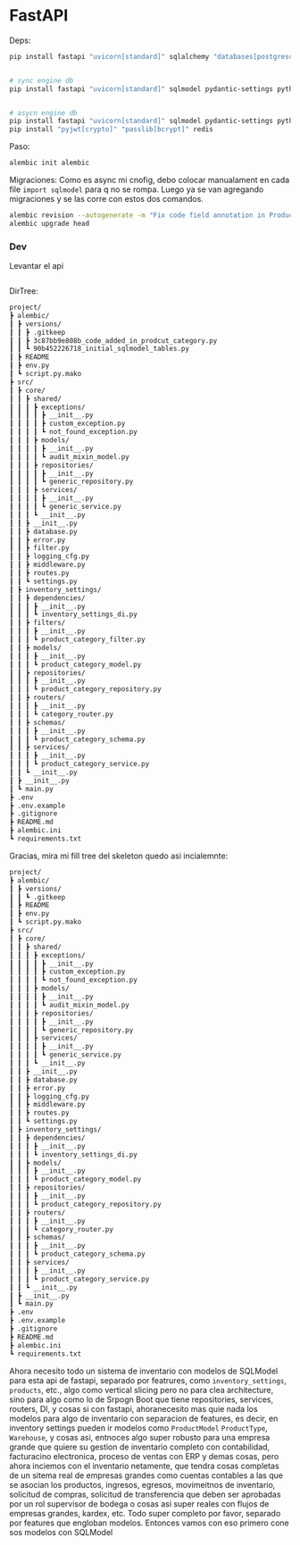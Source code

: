 # FastAPI

Deps: 
```sh
pip install fastapi "uvicorn[standard]" sqlalchemy "databases[postgresql]" pydantic-settings python-dotenv psycopg2-binary alembic gunicorn


# sync engine db
pip install fastapi "uvicorn[standard]" sqlmodel pydantic-settings python-dotenv alembic psycopg2-binary gunicorn


# asycn engine db
pip install fastapi "uvicorn[standard]" sqlmodel pydantic-settings python-dotenv alembic asyncpg psycopg2-binary gunicorn fastapi-filter "fastapi-pagination[sqlalchemy]"
pip install "pyjwt[crypto]" "passlib[bcrypt]" redis

```

Paso:
```sh
alembic init alembic

```

Migraciones:
Como es async mi cnofig, debo colocar manualament en cada file `import sqlmodel` para q no se rompa. Luego ya se van agregando migraciones y se las corre con estos dos comandos.

```sh
alembic revision --autogenerate -m "Fix code field annotation in ProductCategory"
alembic upgrade head
```


### Dev
Levantar el api
```sh
```






DirTree:
```sh
project/
┣ alembic/
┃ ┣ versions/
┃ ┃ ┣ .gitkeep
┃ ┃ ┣ 3c87bb9e808b_code_added_in_prodcut_category.py
┃ ┃ ┗ 90b452226718_initial_sqlmodel_tables.py
┃ ┣ README
┃ ┣ env.py
┃ ┗ script.py.mako
┣ src/
┃ ┣ core/
┃ ┃ ┣ shared/
┃ ┃ ┃ ┣ exceptions/
┃ ┃ ┃ ┃ ┣ __init__.py
┃ ┃ ┃ ┃ ┣ custom_exception.py
┃ ┃ ┃ ┃ ┗ not_found_exception.py
┃ ┃ ┃ ┣ models/
┃ ┃ ┃ ┃ ┣ __init__.py
┃ ┃ ┃ ┃ ┗ audit_mixin_model.py
┃ ┃ ┃ ┣ repositories/
┃ ┃ ┃ ┃ ┣ __init__.py
┃ ┃ ┃ ┃ ┗ generic_repository.py
┃ ┃ ┃ ┣ services/
┃ ┃ ┃ ┃ ┣ __init__.py
┃ ┃ ┃ ┃ ┗ generic_service.py
┃ ┃ ┃ ┗ __init__.py
┃ ┃ ┣ __init__.py
┃ ┃ ┣ database.py
┃ ┃ ┣ error.py
┃ ┃ ┣ filter.py
┃ ┃ ┣ logging_cfg.py
┃ ┃ ┣ middleware.py
┃ ┃ ┣ routes.py
┃ ┃ ┗ settings.py
┃ ┣ inventory_settings/
┃ ┃ ┣ dependencies/
┃ ┃ ┃ ┣ __init__.py
┃ ┃ ┃ ┗ inventory_settings_di.py
┃ ┃ ┣ filters/
┃ ┃ ┃ ┣ __init__.py
┃ ┃ ┃ ┗ product_category_filter.py
┃ ┃ ┣ models/
┃ ┃ ┃ ┣ __init__.py
┃ ┃ ┃ ┗ product_category_model.py
┃ ┃ ┣ repositories/
┃ ┃ ┃ ┣ __init__.py
┃ ┃ ┃ ┗ product_category_repository.py
┃ ┃ ┣ routers/
┃ ┃ ┃ ┣ __init__.py
┃ ┃ ┃ ┗ category_router.py
┃ ┃ ┣ schemas/
┃ ┃ ┃ ┣ __init__.py
┃ ┃ ┃ ┗ product_category_schema.py
┃ ┃ ┣ services/
┃ ┃ ┃ ┣ __init__.py
┃ ┃ ┃ ┗ product_category_service.py
┃ ┃ ┗ __init__.py
┃ ┣ __init__.py
┃ ┗ main.py
┣ .env
┣ .env.example
┣ .gitignore
┣ README.md
┣ alembic.ini
┗ requirements.txt
```















Gracias, mira mi fill tree del skeleton quedo asi incialemnte:

```sh
project/
┣ alembic/
┃ ┣ versions/
┃ ┃ ┗ .gitkeep
┃ ┣ README
┃ ┣ env.py
┃ ┗ script.py.mako
┣ src/
┃ ┣ core/
┃ ┃ ┣ shared/
┃ ┃ ┃ ┣ exceptions/
┃ ┃ ┃ ┃ ┣ __init__.py
┃ ┃ ┃ ┃ ┣ custom_exception.py
┃ ┃ ┃ ┃ ┗ not_found_exception.py
┃ ┃ ┃ ┣ models/
┃ ┃ ┃ ┃ ┣ __init__.py
┃ ┃ ┃ ┃ ┗ audit_mixin_model.py
┃ ┃ ┃ ┣ repositories/
┃ ┃ ┃ ┃ ┣ __init__.py
┃ ┃ ┃ ┃ ┗ generic_repository.py
┃ ┃ ┃ ┣ services/
┃ ┃ ┃ ┃ ┣ __init__.py
┃ ┃ ┃ ┃ ┗ generic_service.py
┃ ┃ ┃ ┗ __init__.py
┃ ┃ ┣ __init__.py
┃ ┃ ┣ database.py
┃ ┃ ┣ error.py
┃ ┃ ┣ logging_cfg.py
┃ ┃ ┣ middleware.py
┃ ┃ ┣ routes.py
┃ ┃ ┗ settings.py
┃ ┣ inventory_settings/
┃ ┃ ┣ dependencies/
┃ ┃ ┃ ┣ __init__.py
┃ ┃ ┃ ┗ inventory_settings_di.py
┃ ┃ ┣ models/
┃ ┃ ┃ ┣ __init__.py
┃ ┃ ┃ ┗ product_category_model.py
┃ ┃ ┣ repositories/
┃ ┃ ┃ ┣ __init__.py
┃ ┃ ┃ ┗ product_category_repository.py
┃ ┃ ┣ routers/
┃ ┃ ┃ ┣ __init__.py
┃ ┃ ┃ ┗ category_router.py
┃ ┃ ┣ schemas/
┃ ┃ ┃ ┣ __init__.py
┃ ┃ ┃ ┗ product_category_schema.py
┃ ┃ ┣ services/
┃ ┃ ┃ ┣ __init__.py
┃ ┃ ┃ ┗ product_category_service.py
┃ ┃ ┗ __init__.py
┃ ┣ __init__.py
┃ ┗ main.py
┣ .env
┣ .env.example
┣ .gitignore
┣ README.md
┣ alembic.ini
┗ requirements.txt
```


Ahora necesito todo un sistema de inventario con modelos de SQLModel para esta api de fastapi, separado por featrures, como `inventory_settings`, `products`, etc., algo como vertical slicing pero no para clea architecture, sino para algo como lo de Srpogn Boot que tiene repositories, services, routers, DI, y cosas si con fastapi, ahoranecesito mas quie nada los modelos para algo de inventario con separacion de features, es decir, en inventory settings pueden ir modelos como `ProductModel` `ProductType`, `Warehouse`, y cosas asi, entnoces algo super robusto para una empresa grande que quiere su gestion de inventario completo con contabilidad, facturacino electronica, proceso de ventas con ERP y demas cosas, pero ahora inciemos con el inventario netamente, que tendra cosas completas de un sitema real de empresas grandes como cuentas contables a las que se asocian los productos, ingresos, egresos, movimeitnos de inventario, solicitud de compras, solicitud de transferencia que deben ser aprobadas por un rol supervisor de bodega o cosas asi super reales con flujos de empresas grandes, kardex, etc. Todo super completo por favor, separado por features que engloban modelos. Entonces vamos con eso primero cone sos modelos con SQLModel











